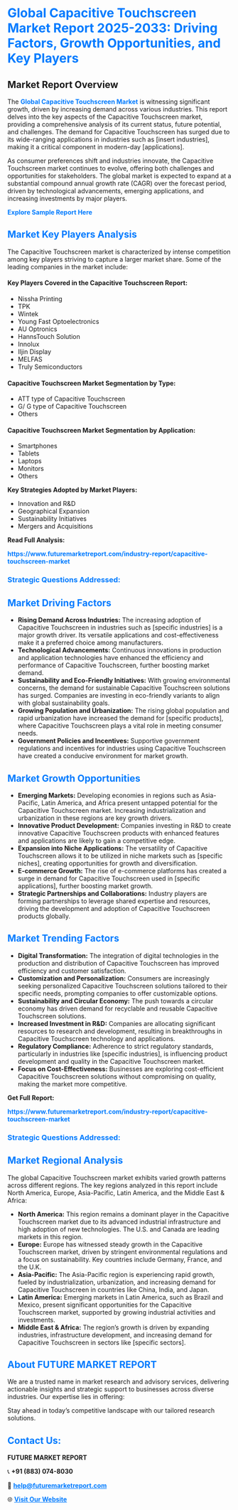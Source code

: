 <h1 style="color: #007BFF;">Global Capacitive Touchscreen Market Report 2025-2033: Driving Factors, Growth Opportunities, and Key Players</h1>

<section id="overview">
<h2>Market Report Overview</h2>
<p>The <a href="https://www.futuremarketreport.com/industry-report/capacitive-touchscreen-market" style="color: #007BFF; text-decoration: none;"><strong>Global Capacitive Touchscreen Market</strong></a> is witnessing significant growth, driven by increasing demand across various industries. This report delves into the key aspects of the Capacitive Touchscreen market, providing a comprehensive analysis of its current status, future potential, and challenges. The demand for Capacitive Touchscreen has surged due to its wide-ranging applications in industries such as [insert industries], making it a critical component in modern-day [applications].</p>
<p>As consumer preferences shift and industries innovate, the Capacitive Touchscreen market continues to evolve, offering both challenges and opportunities for stakeholders. The global market is expected to expand at a substantial compound annual growth rate (CAGR) over the forecast period, driven by technological advancements, emerging applications, and increasing investments by major players.</p>
</section>

<section id="overview">
<p><a href="https://www.futuremarketreport.com/request-sample/reportId=64078" style="color: #007BFF; text-decoration: none;"><strong>Explore Sample Report Here</strong></a></p>
</section>

<section id="key-players">
<h2 style="color: #007BFF;">Market Key Players Analysis</h2>
<p>The Capacitive Touchscreen market is characterized by intense competition among key players striving to capture a larger market share. Some of the leading companies in the market include:</p>
<h4>Key Players Covered in the Capacitive Touchscreen Report:</h4>
<ul><li>Nissha Printing</li><li>TPK</li><li>Wintek</li><li>Young Fast Optoelectronics</li><li>AU Optronics</li><li>HannsTouch Solution</li><li>Innolux</li><li>Iljin Display</li><li>MELFAS</li><li>Truly Semiconductors</li></ul>
<h4>Capacitive Touchscreen Market Segmentation by Type:</h4>
<ul><li>ATT type of Capacitive Touchscreen</li><li>G/ G type of Capacitive Touchscreen</li><li>Others</li></ul>

<h4>Capacitive Touchscreen Market Segmentation by Application:</h4>
<ul><li>Smartphones</li><li>Tablets</li><li>Laptops</li><li>Monitors</li><li>Others</li></ul>
<p><strong>Key Strategies Adopted by Market Players:</strong></p>
<ul>
<li>Innovation and R&D</li>
<li>Geographical Expansion</li>
<li>Sustainability Initiatives</li>
<li>Mergers and Acquisitions</li>
</ul>
</section>

<section>
<p><strong>Read Full Analysis: </strong></p><a href="https://www.futuremarketreport.com/industry-report/capacitive-touchscreen-market" style="color: #007BFF; text-decoration: none;"><strong>https://www.futuremarketreport.com/industry-report/capacitive-touchscreen-market</strong></a>
<h3 style="color: #007BFF;">Strategic Questions Addressed:</h3>
</section>

<section id="driving-factors">
<h2 style="color: #007BFF;">Market Driving Factors</h2>
<ul>
<li><strong>Rising Demand Across Industries:</strong> The increasing adoption of Capacitive Touchscreen in industries such as [specific industries] is a major growth driver. Its versatile applications and cost-effectiveness make it a preferred choice among manufacturers.</li>
<li><strong>Technological Advancements:</strong> Continuous innovations in production and application technologies have enhanced the efficiency and performance of Capacitive Touchscreen, further boosting market demand.</li>
<li><strong>Sustainability and Eco-Friendly Initiatives:</strong> With growing environmental concerns, the demand for sustainable Capacitive Touchscreen solutions has surged. Companies are investing in eco-friendly variants to align with global sustainability goals.</li>
<li><strong>Growing Population and Urbanization:</strong> The rising global population and rapid urbanization have increased the demand for [specific products], where Capacitive Touchscreen plays a vital role in meeting consumer needs.</li>
<li><strong>Government Policies and Incentives:</strong> Supportive government regulations and incentives for industries using Capacitive Touchscreen have created a conducive environment for market growth.</li>
</ul>
</section>

<section id="growth-opportunities">
<h2 style="color: #007BFF;">Market Growth Opportunities</h2>
<ul>
<li><strong>Emerging Markets:</strong> Developing economies in regions such as Asia-Pacific, Latin America, and Africa present untapped potential for the Capacitive Touchscreen market. Increasing industrialization and urbanization in these regions are key growth drivers.</li>
<li><strong>Innovative Product Development:</strong> Companies investing in R&D to create innovative Capacitive Touchscreen products with enhanced features and applications are likely to gain a competitive edge.</li>
<li><strong>Expansion into Niche Applications:</strong> The versatility of Capacitive Touchscreen allows it to be utilized in niche markets such as [specific niches], creating opportunities for growth and diversification.</li>
<li><strong>E-commerce Growth:</strong> The rise of e-commerce platforms has created a surge in demand for Capacitive Touchscreen used in [specific applications], further boosting market growth.</li>
<li><strong>Strategic Partnerships and Collaborations:</strong> Industry players are forming partnerships to leverage shared expertise and resources, driving the development and adoption of Capacitive Touchscreen products globally.</li>
</ul>
</section>

<section id="trending-factors">
<h2 style="color: #007BFF;">Market Trending Factors</h2>
<ul>
<li><strong>Digital Transformation:</strong> The integration of digital technologies in the production and distribution of Capacitive Touchscreen has improved efficiency and customer satisfaction.</li>
<li><strong>Customization and Personalization:</strong> Consumers are increasingly seeking personalized Capacitive Touchscreen solutions tailored to their specific needs, prompting companies to offer customizable options.</li>
<li><strong>Sustainability and Circular Economy:</strong> The push towards a circular economy has driven demand for recyclable and reusable Capacitive Touchscreen solutions.</li>
<li><strong>Increased Investment in R&D:</strong> Companies are allocating significant resources to research and development, resulting in breakthroughs in Capacitive Touchscreen technology and applications.</li>
<li><strong>Regulatory Compliance:</strong> Adherence to strict regulatory standards, particularly in industries like [specific industries], is influencing product development and quality in the Capacitive Touchscreen market.</li>
<li><strong>Focus on Cost-Effectiveness:</strong> Businesses are exploring cost-efficient Capacitive Touchscreen solutions without compromising on quality, making the market more competitive.</li>
</ul>
</section>

<section>
<p><strong>Get Full Report: </strong></p><a href="https://www.futuremarketreport.com/industry-report/capacitive-touchscreen-market" style="color: #007BFF; text-decoration: none;"><strong>https://www.futuremarketreport.com/industry-report/capacitive-touchscreen-market</strong></a>
<h3 style="color: #007BFF;">Strategic Questions Addressed:</h3>
</section>


<section id="regional-analysis">
<h2 style="color: #007BFF;">Market Regional Analysis</h2>
<p>The global Capacitive Touchscreen market exhibits varied growth patterns across different regions. The key regions analyzed in this report include North America, Europe, Asia-Pacific, Latin America, and the Middle East & Africa:</p>
<ul>
<li><strong>North America:</strong> This region remains a dominant player in the Capacitive Touchscreen market due to its advanced industrial infrastructure and high adoption of new technologies. The U.S. and Canada are leading markets in this region.</li>
<li><strong>Europe:</strong> Europe has witnessed steady growth in the Capacitive Touchscreen market, driven by stringent environmental regulations and a focus on sustainability. Key countries include Germany, France, and the U.K.</li>
<li><strong>Asia-Pacific:</strong> The Asia-Pacific region is experiencing rapid growth, fueled by industrialization, urbanization, and increasing demand for Capacitive Touchscreen in countries like China, India, and Japan.</li>
<li><strong>Latin America:</strong> Emerging markets in Latin America, such as Brazil and Mexico, present significant opportunities for the Capacitive Touchscreen market, supported by growing industrial activities and investments.</li>
<li><strong>Middle East & Africa:</strong> The region’s growth is driven by expanding industries, infrastructure development, and increasing demand for Capacitive Touchscreen in sectors like [specific sectors].</li>
</ul>
</section>

<footer>
<h2 style="color: #007BFF;">About FUTURE MARKET REPORT</h2>
<p>We are a trusted name in market research and advisory services, delivering actionable insights and strategic support to businesses across diverse industries. Our expertise lies in offering:</p>

<p>Stay ahead in today’s competitive landscape with our tailored research solutions.</p>

<h2 style="color: #007BFF;">Contact Us:</h2>
<p><strong>FUTURE MARKET REPORT</strong></p>
<p>📞 <strong>+91 (883) 074-8030</strong></p>
<p>📧 <strong><a href="mailto:help@futuremarketreport.com" style="color: #007BFF;">help@futuremarketreport.com</a></strong></p>
<p>🌐 <strong><a href="https://www.futuremarketreport.com/" style="color: #007BFF;">Visit Our Website</a></strong></p>
</footer>